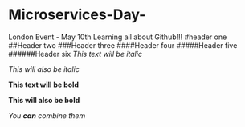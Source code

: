 # Microservices-Day-
London Event -  May 10th 
Learning all about Github!!!
#header one
##Header two
###Header three
####Header four
#####Header five
######Header six
*This text will be italic*

_This will also be italic_

**This text will be bold**

__This will also be bold__

_You **can** combine them_
